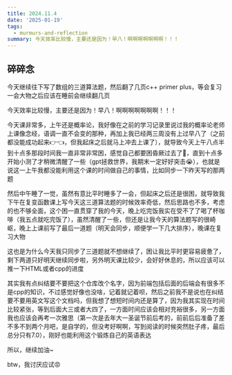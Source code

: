 ```yaml
---
title: 2024.11.4
date: '2025-01-19'
tags:
  - murmurs-and-reflection
summary: 今天效率比较慢，主要还是因为！早八！啊啊啊啊啊啊啊！！！
---
```

## 碎碎念
今天继续往下写了数组的三道算法题，然后翻了几页c++ primer plus，等会复习一会大物之后应该在睡前会继续翻几页

今天效率比较慢，主要还是因为！早八！啊啊啊啊啊啊啊！！！

今天课非常多，上午还是概率论，我好像在之前的学习记录里说过我的概率论老师上课像念经，语调一直不会变的那种，再加上我已经两三周没有上过早八了（之前都没能成功起来👉👈，但我起床之后就马上冲去上课了），就导致今天上午八点半到十点多那段时间我一直非常非常困，感觉自己都要困昏厥过去了🤣，直到十点多开始小测了才稍微清醒了一些（gpt拯救世界，我期末一定好好突击😭），也就是说这一上午我都没能利用这个课的时间做自己的事情，比如同步一下昨天写的那两题

然后中午睡了一觉，虽然有意比平时睡多了一会，但起床之后还是很困，就导致我下午在复变函数课上写今天这三道算法题的时候效率奇低，然后思路也不多，考虑的也不够全面，这个困一直贯穿了我的今天，晚上吃完饭我实在受不了了喝了杯咖啡（我五点就吃完饭了），虽然清醒了一些，但还是让我今天的算法题写的很崎岖，晚上上课前写了最后一道题（明天会同步，顺便学一下几大排序），晚课在复习大物

这也是为什么今天我只同步了三道题就不想继续了，困让我比平时更容易疲惫了，剩下两道只好明天继续同步啦，另外明天课比较少，会好好休息的，所以应该可以推一下HTML或者cpp的进度

其实我有点纠结要不要把这个仓库改个名字，因为前端包括后面的后端会有很多不是cpp的知识，不过感觉好像也没啥，记着就记着呗，然后之前我不是说也在纠结要不要用英文写这个文档吗，但我想了想短时间内还是算了，因为我其实现在时间比较紧张，等到后面大三或者大四了，一方面时间应该会相对充裕很多，另一方面我也应该会再考一次雅思（第一次是去年大一圣诞节前后考的，前前后后准备了差不多不到两个月吧，是自学的，但没考好啊啊，写到阅读的时候突然肚子疼，最后总分只有7.0），刚好也能利用这个锻炼自己的英语表达

所以，继续加油~

btw，我讨厌应试😡
